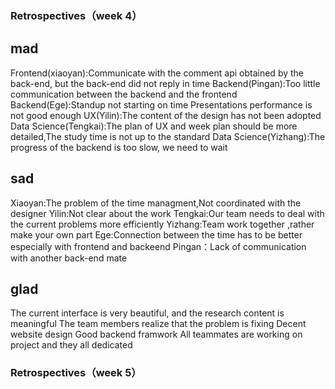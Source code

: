 ### Retrospectives（week 4）
## mad
Frontend(xiaoyan):Communicate with the comment api obtained by the back-end, but the back-end did not reply in time
Backend(Pingan):Too little communication between the backend and the frontend
Backend(Ege):Standup not starting on time
Presentations performance is not good enough
UX(Yilin):The content of the design has not been adopted
Data Science(Tengkai):The plan of UX and week plan should be more detailed,The study time is not up to the standard
Data Science(Yizhang):The progress of the backend is too slow, we need to wait

## sad
Xiaoyan:The problem of the time managment,Not coordinated with the designer
Yilin:Not clear about the work
Tengkai:Our team needs to deal with the current problems more efficiently
Yizhang:Team work together ,rather make your own part
Ege:Connection between the time has to be better especially with frontend and backeend 
Pingan：Lack of  communication with another back-end mate




## glad
The current interface is very beautiful, and the research content is meaningful
The team members realize that the problem is fixing
Decent website design
Good backend framwork
All teammates are working on project and they all dedicated

### Retrospectives（week 5）

